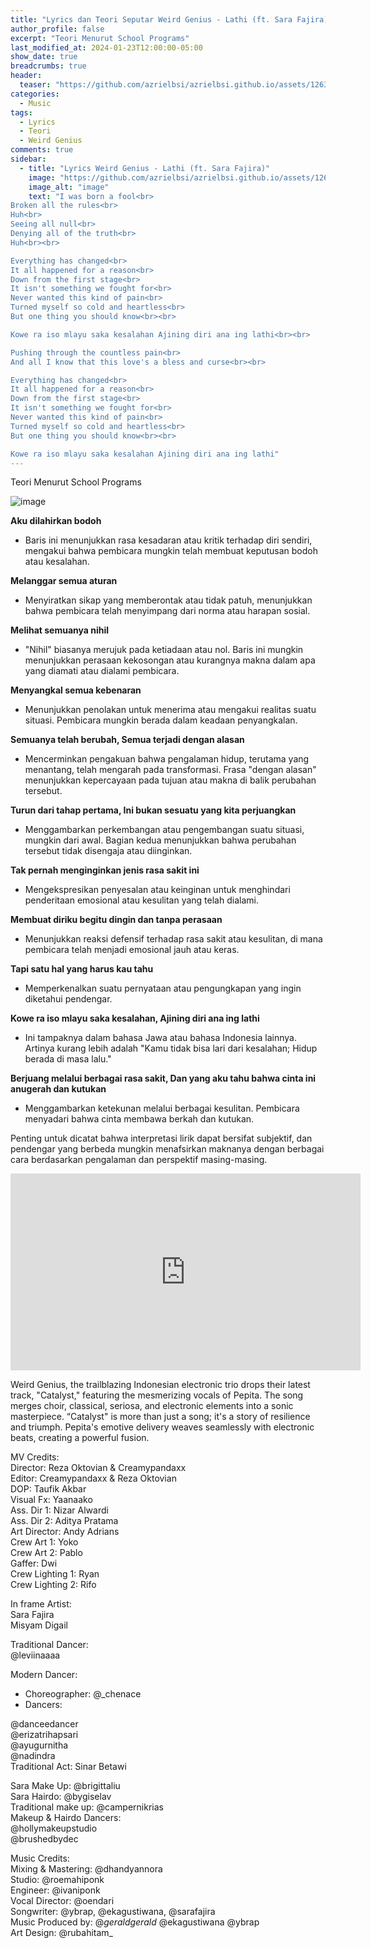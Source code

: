 ```yaml
---
title: "Lyrics dan Teori Seputar Weird Genius - Lathi (ft. Sara Fajira)"
author_profile: false
excerpt: "Teori Menurut School Programs"
last_modified_at: 2024-01-23T12:00:00-05:00
show_date: true
breadcrumbs: true
header:
  teaser: "https://github.com/azrielbsi/azrielbsi.github.io/assets/126305178/7ab909f4-2663-49fc-b8c4-9b1dc500961e"
categories:
  - Music
tags:
  - Lyrics
  - Teori
  - Weird Genius
comments: true
sidebar:
  - title: "Lyrics Weird Genius - Lathi (ft. Sara Fajira)"
    image: "https://github.com/azrielbsi/azrielbsi.github.io/assets/126305178/7ab909f4-2663-49fc-b8c4-9b1dc500961e"
    image_alt: "image"
    text: "I was born a fool<br>
Broken all the rules<br>
Huh<br>
Seeing all null<br>
Denying all of the truth<br>
Huh<br><br>

Everything has changed<br>
It all happened for a reason<br>
Down from the first stage<br>
It isn't something we fought for<br>
Never wanted this kind of pain<br>
Turned myself so cold and heartless<br>
But one thing you should know<br><br>

Kowe ra iso mlayu saka kesalahan Ajining diri ana ing lathi<br><br>

Pushing through the countless pain<br>
And all I know that this love's a bless and curse<br><br>

Everything has changed<br>
It all happened for a reason<br>
Down from the first stage<br>
It isn't something we fought for<br>
Never wanted this kind of pain<br>
Turned myself so cold and heartless<br>
But one thing you should know<br><br>

Kowe ra iso mlayu saka kesalahan Ajining diri ana ing lathi"
---
```


Teori Menurut School Programs

![image](https://github.com/azrielbsi/azrielbsi.github.io/assets/126305178/e1720654-88f7-46d1-b418-445c7ed13d61)

**Aku dilahirkan bodoh**

- Baris ini menunjukkan rasa kesadaran atau kritik terhadap diri sendiri, mengakui bahwa pembicara mungkin telah membuat keputusan bodoh atau kesalahan.

**Melanggar semua aturan**

- Menyiratkan sikap yang memberontak atau tidak patuh, menunjukkan bahwa pembicara telah menyimpang dari norma atau harapan sosial.

**Melihat semuanya nihil**

- "Nihil" biasanya merujuk pada ketiadaan atau nol. Baris ini mungkin menunjukkan perasaan kekosongan atau kurangnya makna dalam apa yang diamati atau dialami pembicara.

**Menyangkal semua kebenaran**

- Menunjukkan penolakan untuk menerima atau mengakui realitas suatu situasi. Pembicara mungkin berada dalam keadaan penyangkalan.

**Semuanya telah berubah, Semua terjadi dengan alasan**

- Mencerminkan pengakuan bahwa pengalaman hidup, terutama yang menantang, telah mengarah pada transformasi. Frasa "dengan alasan" menunjukkan kepercayaan pada tujuan atau makna di balik perubahan tersebut.

**Turun dari tahap pertama, Ini bukan sesuatu yang kita perjuangkan**

- Menggambarkan perkembangan atau pengembangan suatu situasi, mungkin dari awal. Bagian kedua menunjukkan bahwa perubahan tersebut tidak disengaja atau diinginkan.

**Tak pernah menginginkan jenis rasa sakit ini**

- Mengekspresikan penyesalan atau keinginan untuk menghindari penderitaan emosional atau kesulitan yang telah dialami.

**Membuat diriku begitu dingin dan tanpa perasaan**

- Menunjukkan reaksi defensif terhadap rasa sakit atau kesulitan, di mana pembicara telah menjadi emosional jauh atau keras.

**Tapi satu hal yang harus kau tahu**

- Memperkenalkan suatu pernyataan atau pengungkapan yang ingin diketahui pendengar.

**Kowe ra iso mlayu saka kesalahan, Ajining diri ana ing lathi**

- Ini tampaknya dalam bahasa Jawa atau bahasa Indonesia lainnya. Artinya kurang lebih adalah "Kamu tidak bisa lari dari kesalahan; Hidup berada di masa lalu."

**Berjuang melalui berbagai rasa sakit, Dan yang aku tahu bahwa cinta ini anugerah dan kutukan**

- Menggambarkan ketekunan melalui berbagai kesulitan. Pembicara menyadari bahwa cinta membawa berkah dan kutukan.

Penting untuk dicatat bahwa interpretasi lirik dapat bersifat subjektif, dan pendengar yang berbeda mungkin menafsirkan maknanya dengan berbagai cara berdasarkan pengalaman dan perspektif masing-masing.

<iframe width="560" height="315" src="https://www.youtube.com/embed/8uy7G2JXVSA?si=i3b1C_FQXPChxZgr" title="YouTube video player" frameborder="0" allow="accelerometer; autoplay; clipboard-write; encrypted-media; gyroscope; picture-in-picture; web-share" allowfullscreen></iframe>

Weird Genius, the trailblazing Indonesian electronic trio drops their latest track, "Catalyst," featuring the mesmerizing vocals of Pepita. The song merges choir, classical, seriosa, and electronic elements into a sonic masterpiece. “Catalyst" is more than just a song; it's a story of resilience and triumph. Pepita's emotive delivery weaves seamlessly with electronic beats, creating a powerful fusion.

MV Credits:<br>
Director: Reza Oktovian & Creamypandaxx<br>
Editor: Creamypandaxx & Reza Oktovian<br>
DOP: Taufik Akbar<br>
Visual Fx: Yaanaako<br>
Ass. Dir 1: Nizar Alwardi<br>
Ass. Dir 2: Aditya Pratama<br>
Art Director: Andy Adrians<br>
Crew Art 1: Yoko<br>
Crew Art 2: Pablo<br>
Gaffer: Dwi<br>
Crew Lighting 1: Ryan<br>
Crew Lighting 2: Rifo<br>

In frame Artist:<br> 
Sara Fajira<br>
Misyam Digail<br>

Traditional Dancer:<br>
@leviinaaaa<br>

Modern Dancer:<br>
- Choreographer: @_chenace
- Dancers:

@danceedancer<br>
@erizatrihapsari<br>
@ayugurnitha<br>
@nadindra<br>
Traditional Act: Sinar Betawi<br>

Sara Make Up: @brigittaliu<br>
Sara Hairdo: @bygiselav<br>
Traditional make up: @campernikrias<br>
Makeup & Hairdo Dancers:<br>
@hollymakeupstudio<br>
@brushedbydec<br>

Music Credits:<br>
Mixing & Mastering: @dhandyannora<br>
Studio: @roemahiponk<br>
Engineer: @ivaniponk<br>
Vocal Director: @oendari<br>
Songwriter: @ybrap, @ekagustiwana, @sarafajira <br>
Music Produced by: @_geraldgerald_ @ekagustiwana @ybrap<br>
Art Design: @rubahitam_<br>
